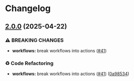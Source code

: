 # Changelog

## [2.0.0](https://github.com/MapColonies/shared-workflows/compare/openapi-lint-v1.0.0...openapi-lint-v2.0.0) (2025-04-22)


### ⚠ BREAKING CHANGES

* **workflows:** break workflows into actions ([#41](https://github.com/MapColonies/shared-workflows/issues/41))

### ♻️ Code Refactoring

* **workflows:** break workflows into actions ([#41](https://github.com/MapColonies/shared-workflows/issues/41)) ([0a98534](https://github.com/MapColonies/shared-workflows/commit/0a9853421116d3bcc4cae4681977857cbc518e51))
